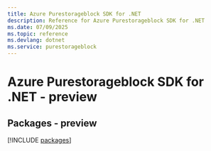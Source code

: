 ```yaml
---
title: Azure Purestorageblock SDK for .NET
description: Reference for Azure Purestorageblock SDK for .NET
ms.date: 07/09/2025
ms.topic: reference
ms.devlang: dotnet
ms.service: purestorageblock
---
```

# Azure Purestorageblock SDK for .NET - preview
## Packages - preview
[!INCLUDE [packages](purestorageblock-index.md)]
